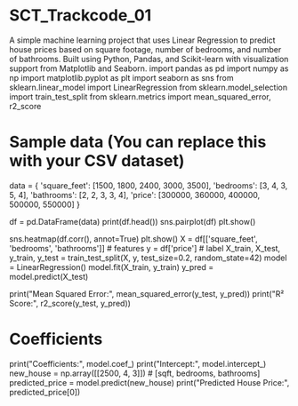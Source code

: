 # SCT_Trackcode_01
A simple machine learning project that uses Linear Regression to predict house prices based on square footage, number of bedrooms, and number of bathrooms. Built using Python, Pandas, and Scikit-learn with visualization support from Matplotlib and Seaborn.
import pandas as pd
import numpy as np
import matplotlib.pyplot as plt
import seaborn as sns
from sklearn.linear_model import LinearRegression
from sklearn.model_selection import train_test_split
from sklearn.metrics import mean_squared_error, r2_score
# Sample data (You can replace this with your CSV dataset)
data = {
    'square_feet': [1500, 1800, 2400, 3000, 3500],
    'bedrooms': [3, 4, 3, 5, 4],
    'bathrooms': [2, 2, 3, 3, 4],
    'price': [300000, 360000, 400000, 500000, 550000]
}

df = pd.DataFrame(data)
print(df.head())
sns.pairplot(df)
plt.show()

sns.heatmap(df.corr(), annot=True)
plt.show()
X = df[['square_feet', 'bedrooms', 'bathrooms']]  # features
y = df['price']  # label
X_train, X_test, y_train, y_test = train_test_split(X, y, test_size=0.2, random_state=42)
model = LinearRegression()
model.fit(X_train, y_train)
y_pred = model.predict(X_test)

print("Mean Squared Error:", mean_squared_error(y_test, y_pred))
print("R² Score:", r2_score(y_test, y_pred))

# Coefficients
print("Coefficients:", model.coef_)
print("Intercept:", model.intercept_)
new_house = np.array([[2500, 4, 3]])  # [sqft, bedrooms, bathrooms]
predicted_price = model.predict(new_house)
print("Predicted House Price:", predicted_price[0])

